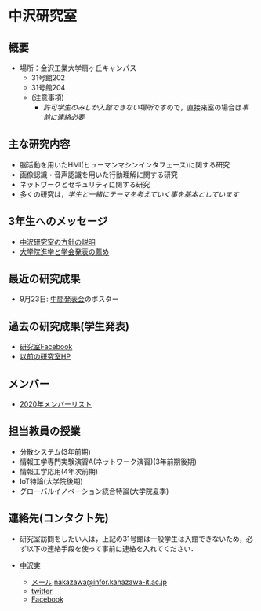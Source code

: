 # 中沢研究室

## 概要
- 場所：金沢工業大学扇ヶ丘キャンパス 
  - 31号館202
  - 31号館204
  - (注意事項)
     - *許可学生のみしか入館できない場所*ですので，直接来室の場合は*事前に連絡必要*

## 主な研究内容
- 脳活動を用いたHMI(ヒューマンマシンインタフェース)に関する研究
- 画像認識・音声認識を用いた行動理解に関する研究
- ネットワークとセキュリティに関する研究
- 多くの研究は，*学生と一緒にテーマを考えていく事を基本としています*

## 3年生へのメッセージ
- [中沢研究室の方針の説明](message.md)
- [大学院進学と学会発表の薦め](graduateschool.md)

## 最近の研究成果
- 9月23日: [中間発表会](index.md)のポスター

## 過去の研究成果(学生発表)
- [研究室Facebook](https://www.facebook.com/nakalab/)
- [以前の研究室HP](https://www.kitnet.org/laboratory/)

## メンバー
- [2020年メンバーリスト](member2020.md)

## 担当教員の授業
- 分散システム(3年前期)
- 情報工学専門実験演習A(ネットワーク演習)(3年前期後期)
- 情報工学応用(4年次前期)
- IoT特論(大学院後期)
- グローバルイノベーション統合特論(大学院夏季)


## 連絡先(コンタクト先)

- 研究室訪問をしたい人は，上記の31号館は一般学生は入館できないため，必ず以下の連絡手段を使って事前に連絡を入れてください．

- [中沢実](https://researchmap.jp/read0051201)
  - [メール](mailto:nakazawa@infor.kanazawa-it.ac.jp) nakazawa@infor.kanazawa-it.ac.jp
  - [twitter](https://twitter.com/nakazawa)
  - [Facebook](https://www.facebook.com/minoru.nakazawa.kit)
  